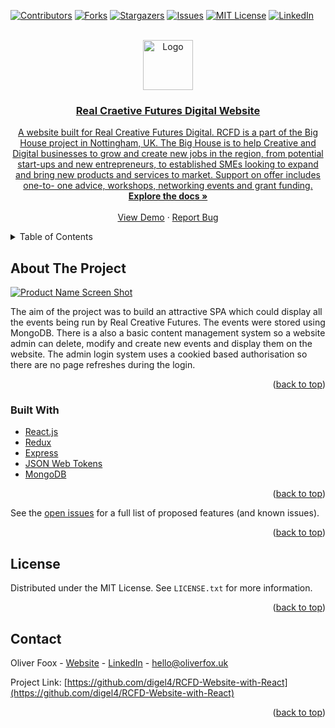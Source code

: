 <div id="top"></div>
<!--
*** Thanks for checking out the Best-README-Template. If you have a suggestion
*** that would make this better, please fork the repo and create a pull request
*** or simply open an issue with the tag "enhancement".
*** Don't forget to give the project a star!
*** Thanks again! Now go create something AMAZING! :D
-->



<!-- PROJECT SHIELDS -->
<!--
*** I'm using markdown "reference style" links for readability.
*** Reference links are enclosed in brackets [ ] instead of parentheses ( ).
*** See the bottom of this document for the declaration of the reference variables
*** for contributors-url, forks-url, etc. This is an optional, concise syntax you may use.
*** https://www.markdownguide.org/basic-syntax/#reference-style-links
-->


[![Contributors][contributors-shield]][contributors-url]
[![Forks][forks-shield]][forks-url]
[![Stargazers][stars-shield]][stars-url]
[![Issues][issues-shield]][issues-url]
[![MIT License][license-shield]][license-url]
[![LinkedIn][linkedin-shield]][linkedin-url]



<!-- PROJECT LOGO -->
<br />
<div align="center">
  <a href="https://github.com/digel4/RCFD-Website-with-React">
    <img src="https://user-images.githubusercontent.com/58178649/168470664-5e7a99d2-9e05-46a0-8e79-50c84812fdac.png" alt="Logo" width="80" height="80">
<!--   </a> ![RCF-logo](https://user-images.githubusercontent.com/58178649/168470664-5e7a99d2-9e05-46a0-8e79-50c84812fdac.png) -->


<h3 align="center">Real Craetive Futures Digital Website</h3>

  <p align="center">
    A website built for Real Creative Futures Digital. RCFD is a part of the Big House project in Nottingham, UK. The Big House is to help Creative and Digital businesses to grow and create new jobs in the region, from potential start-ups and new entrepreneurs, to established SMEs looking to expand and bring new products and services to market. Support on offer includes one-to- one advice, workshops, networking events and grant funding.
    <a href="https://github.com/digel4/rcfd-website"><strong>Explore the docs »</strong></a>
    <br />
    <br />
    <a href="https://rcfd-react.herokuapp.com/">View Demo</a>
    ·
    <a href="https://github.com/digel4/rcfd-website/issues">Report Bug</a>
  </p>
</div>



<!-- TABLE OF CONTENTS -->
<details>
  <summary>Table of Contents</summary>
  <ol>
    <li>
      <a href="#about-the-project">About The Project</a>
      <ul>
        <li><a href="#built-with">Built With</a></li>
      </ul>
    </li>
    <li>
      <a href="#getting-started">Getting Started</a>
      <ul>
        <li><a href="#prerequisites">Prerequisites</a></li>
        <li><a href="#installation">Installation</a></li>
      </ul>
    </li>
    <li><a href="#usage">Usage</a></li>
    <li><a href="#roadmap">Roadmap</a></li>
    <li><a href="#contributing">Contributing</a></li>
    <li><a href="#license">License</a></li>
    <li><a href="#contact">Contact</a></li>
    <li><a href="#acknowledgments">Acknowledgments</a></li>
  </ol>
</details>



<!-- ABOUT THE PROJECT -->
## About The Project

[![Product Name Screen Shot][product-screenshot]](https://example.com)

 <p>The aim of the project was to build an attractive SPA which could display all the events being run by Real Creative Futures. The events were stored using MongoDB. There is a also a basic content management system so a website admin can delete, modify and create new events and display them on the website. The admin login system uses a cookied based authorisation so there are no page refreshes during the login.</p>

<p align="right">(<a href="#top">back to top</a>)</p>



### Built With

* [React.js](https://reactjs.org/)
* [Redux](https://react-redux.js.org/)
* [Express](https://expressjs.com/)
* [JSON Web Tokens](https://jwt.io/)
* [MongoDB](https://www.mongodb.com/)


<p align="right">(<a href="#top">back to top</a>)</p>



See the [open issues](https://github.com/github_username/repo_name/issues) for a full list of proposed features (and known issues).

<p align="right">(<a href="#top">back to top</a>)</p>

<!-- LICENSE -->
## License

Distributed under the MIT License. See `LICENSE.txt` for more information.

<p align="right">(<a href="#top">back to top</a>)</p>



<!-- CONTACT -->
## Contact

Oliver Foox - [Website](https://oliverfox.uk/) - [LinkedIn](https://www.linkedin.com/in/oliver-fox-uk/) - hello@oliverfox.uk

Project Link: [https://github.com/digel4/RCFD-Website-with-React](https://github.com/digel4/RCFD-Website-with-React)

<p align="right">(<a href="#top">back to top</a>)</p>




<!-- MARKDOWN LINKS & IMAGES -->
<!-- https://www.markdownguide.org/basic-syntax/#reference-style-links -->
[contributors-shield]: https://img.shields.io/github/contributors/digel4/RCFD-Website-with-React.svg?style=for-the-badge
[contributors-url]: https://github.com/digel4/RCFD-Website-with-React/graphs/contributors
[forks-shield]: https://img.shields.io/github/forks/digel4/RCFD-Website-with-React.svg?style=for-the-badge
[forks-url]: https://github.com/digel4/RCFD-Website-with-React/network/members
[stars-shield]: https://img.shields.io/github/stars/digel4/RCFD-Website-with-React.svg?style=for-the-badge
[stars-url]: https://github.com/digel4/RCFD-Website-with-React/stargazers
[issues-shield]: https://img.shields.io/github/issues/digel4/RCFD-Website-with-React.svg?style=for-the-badge
[issues-url]: https://github.com/digel4/RCFD-Website-with-React/issues
[license-shield]: https://img.shields.io/github/license/digel4/RCFD-Website-with-React.svg?style=for-the-badge
[license-url]: https://opensource.org/licenses/MIT
[linkedin-shield]: https://img.shields.io/badge/-LinkedIn-black.svg?style=for-the-badge&logo=linkedin&colorB=555
[linkedin-url]: https://www.linkedin.com/in/oliver-fox-uk/
[product-screenshot]: https://user-images.githubusercontent.com/58178649/168470828-5368c1d5-40ad-4cba-8ba4-c504b66bb87c.png


<!-- ![RCF-d homepage](https://user-images.githubusercontent.com/58178649/168470828-5368c1d5-40ad-4cba-8ba4-c504b66bb87c.png) -->


<!-- 
![Contributors][contributors-shield](https://github.com/digel4/RCFD-Website-with-React/graphs/contributors)
![Forks][forks-shield][forks-url)
![Stargazers][stars-shield](stars-url)
![Issues][issues-shield](https://github.com/digel4/RCFD-Website-with-React/issues)
![MIT License][license-shield](https://opensource.org/licenses/MIT)
![LinkedIn][linkedin-shield](https://www.linkedin.com/in/oliver-fox-uk/) -->
